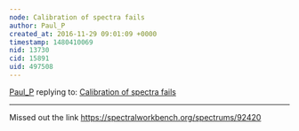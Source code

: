 ```yaml
---
node: Calibration of spectra fails
author: Paul_P
created_at: 2016-11-29 09:01:09 +0000
timestamp: 1480410069
nid: 13730
cid: 15891
uid: 497508
---
```




[Paul_P](../profile/Paul_P) replying to: [Calibration of spectra fails](../notes/Paul_P/11-29-2016/calibration-of-spectra-fails)

----
Missed out the link  https://spectralworkbench.org/spectrums/92420